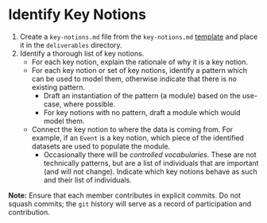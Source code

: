 # Identify Key Notions
1. Create a `key-notions.md` file from the `key-notions.md` [template](../templates/key-notions.md) and place it in the `deliverables` directory.
2. Identify a thorough list of key notions. 
    * For each key notion, explain the rationale of why it is a key notion.
    * For each key notion or set of key notions, identify a pattern which can be used to model them, otherwise indicate that there is no existing pattern.
        * Draft an instantiation of the pattern (a module) based on the use-case, where possible.
        * For key notions with no pattern, draft a module which would model them.
    * Connect the key notion to where the data is coming from. For example, if an `Event` is a key notion, which piece of the identified datasets are used to populate the module.
        * Occasionally there will be _controlled vocabularies_. These are not technically patterns, but are a list of individuals that are important (and will not change). Indicate which key notions behave as such and their list of individuals.

**Note:** Ensure that each member contributes in explicit commits. Do not squash commits; the `git` history will serve as a record of participation and contribution.
